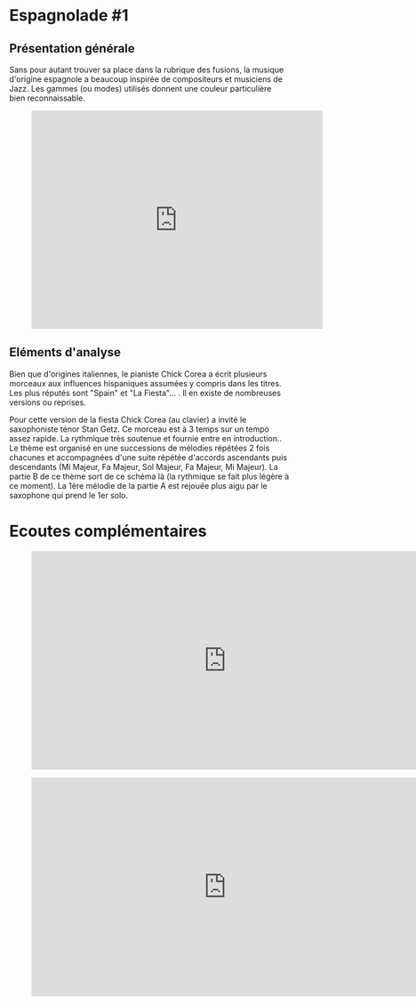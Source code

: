 # Espagnolade #1

## Présentation générale
Sans pour autant trouver sa place dans la rubrique des fusions, la musique d'origine espagnole a beaucoup inspirée de compositeurs et musiciens de Jazz. Les gammes (ou modes) utilisés donnent une couleur particulière bien  reconnaissable. 

<figure class="app-frame formations text-align-center" data-title="La fiesta - Chick Corea invité Satn Getz">
<iframe width="524" height="393" src="https://www.youtube.com/embed/cFuPGlCVhL0" title="Stan Getz -  La Fiesta" frameborder="0" allow="accelerometer; autoplay; clipboard-write; encrypted-media; gyroscope; picture-in-picture; web-share" allowfullscreen></iframe>
 <!-- <video <src="assets/images/Stan.Getz-La.Fiesta_360p.mp4" controls>-->
</figure>

## Eléments d'analyse
Bien que d'origines italiennes, le pianiste Chick Corea a écrit plusieurs morceaux aux influences hispaniques assumées y compris dans les titres. Les plus réputés sont "Spain" et "La Fiesta"... . Il en existe de nombreuses versions ou reprises.

Pour cette version de la fiesta Chick Corea (au clavier) a invité le saxophoniste ténor Stan Getz. Ce morceau est à 3 temps sur un tempo assez rapide. La rythmique très soutenue et fournie entre en introduction.. Le thème est organisé en une successions de mélodies répétées 2 fois chacunes et accompagnées d'une suite répétée d'accords ascendants puis descendants (Mi Majeur, Fa Majeur, Sol Majeur, Fa Majeur, Mi Majeur). La partie B de ce thème sort de ce schéma là (la rythmique se fait plus légère à ce moment). La 1ère mélodie de la partie A est rejouée plus aigu par le saxophone qui prend le 1er solo.



# Ecoutes complémentaires
<div class="encarts">
<figure class="app-frame encart text-align-center formations" data-title="Concierto de Aranjuez - Miles Davis">
<iframe width="699" height="393" src="https://www.youtube.com/embed/H0_VNSia-J4" title="Miles Davis - Concierto De Aranjuez : Adagio" frameborder="0" allow="accelerometer; autoplay; clipboard-write; encrypted-media; gyroscope; picture-in-picture; web-share" allowfullscreen></iframe>
  <!-- <video controls src="assets/images/Miles.Davis-Concierto.De.Aranjuez-Adagio_v720P.mp4"></video>-->
  <p>
   
  </p>
</figure>
<figure class="app-frame encart text-align-center formations" data-title="Spain - Chick Corea">
<iframe width="699" height="393" src="https://www.youtube.com/embed/sEhQTjgoTdU" title="Spain" frameborder="0" allow="accelerometer; autoplay; clipboard-write; encrypted-media; gyroscope; picture-in-picture; web-share" allowfullscreen></iframe>
 <!-- <video controls src="assets/images/Spain-Chick.Corea_360p.mp4"></video>-->
  <p>
 
  </p>
</figure>
</div>